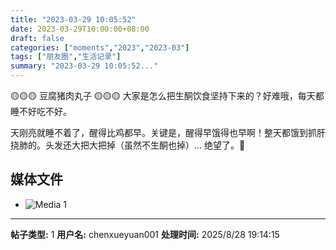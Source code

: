 ```yaml
---
title: "2023-03-29 10:05:52"
date: 2023-03-29T10:00:00+08:00
draft: false
categories: ["moments","2023","2023-03"]
tags: ["朋友圈","生活记录"]
summary: "2023-03-29 10:05:52..."
---
```


🟡🟡🟡 豆腐猪肉丸子 🟡🟡🟡
​
​大家是怎么把生酮饮食坚持下来的？好难哦，每天都睡不好吃不好。

天刚亮就睡不着了，醒得比鸡都早。关键是，醒得早饿得也早啊！整天都饿到抓肝挠肺的。头发还大把大把掉（虽然不生酮也掉）… 绝望了。🥲

## 媒体文件

- ![Media 1](/Moments/photos/2023-03-29/202303291005520.jpg)

---

**帖子类型:** 1
**用户名:** chenxueyuan001
**处理时间:** 2025/8/28 19:14:15